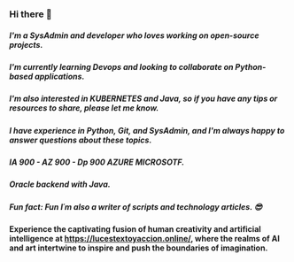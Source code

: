### Hi there 👋
##### I'm a **SysAdmin** and  **developer** who loves working on **open-source projects**. 
##### I'm currently learning **Devops** and looking to collaborate on **Python-based applications**.
##### I'm also interested in **KUBERNETES** and **Java**, so if you have any tips or resources to share, please let me know. 
##### I have experience in **Python**, **Git**, and **SysAdmin**, and I'm always happy to answer questions about these topics.
##### IA 900 - AZ 900 - Dp 900 AZURE **MICROSOTF**.
##### Oracle backend with Java.
##### Fun fact: Fun I´m also a **writer** of scripts and **technology articles**. 😎

####  Experience the captivating fusion of human creativity and artificial intelligence at **https://lucestextoyaccion.online/**, where the realms of AI and art intertwine to inspire and push the boundaries of imagination.










